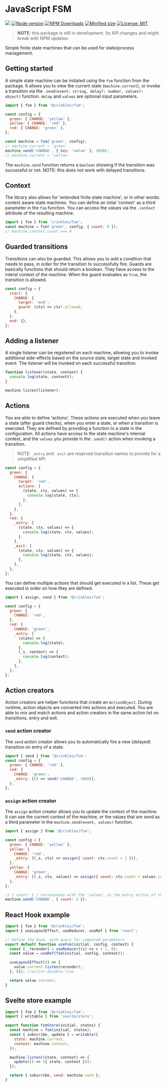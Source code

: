 # JavaScript FSM

![](https://github.com/crinklesio/fsm/workflows/test/badge.svg)
[![Node version](https://img.shields.io/npm/v/@crinkles/fsm.svg?style=flat)](https://www.npmjs.com/package/@crinkles/fsm)
[![NPM Downloads](https://img.shields.io/npm/dm/@crinkles/fsm.svg?style=flat)](https://www.npmjs.com/package/@crinkles/fsm)
[![Minified size](https://img.shields.io/bundlephobia/min/@crinkles/fsm?label=minified)](https://www.npmjs.com/package/@crinkles/fsm)
[![License: MIT](https://img.shields.io/badge/License-MIT-yellow.svg)](https://opensource.org/licenses/MIT)

> **NOTE**: this package is still in development. Its API changes and might break with NPM updates.

Simple finite state machines that can be used for state/process management.

## Getting started

A simple state machine can be initiated using the `fsm` function from the package. It allows you to view the current state (`machine.current`), or invoke a transition via the `.send(event: string, delay?: number, values?: object)` function. `delay` and `values` are optional input parameters.

```js
import { fsm } from '@crinkles/fsm';

const config = {
  green: { CHANGE: 'yellow' },
  yellow: { CHANGE: 'red' },
  red: { CHANGE: 'green' },
};

const machine = fsm('green', config);
// machine.current = 'green'
machine.send('CHANGE', { key: 'value' }, 3000);
// machine.current = 'yellow'
```

The `machine.send` function returns a `boolean` showing if the transition was successful or not. NOTE: this does not work with delayed transitions.

## Context

The library also allows for 'extended finite state machine', or in other words: context aware state machines. You can define an intial 'context' as a third parameter in the `fsm` function. You can access the values via the `.context` attribute of the resulting machine.

```js
import { fsm } from 'crinkles/fsm';
const machine = fsm('green', config, { count: 0 });
// machine.context.count === 0
```

## Guarded transitions

Transitions can also be guarded. This allows you to add a condition that needs to pass, in order for the transition to successfully fire. Guards are basically functions that should return a boolean. They have access to the interal context of the machine. When the guard evaluates as `true`, the transition is allowed.

```js
const config = {
  start: {
    CHANGE: {
      target: 'end',
      guard: (ctx) => ctx?.allowed,
    },
  },
  end: {},
};
```

## Adding a listener

A single listener can be registered on each machine, allowing you to invoke additional side-effects based on the source state, target state and invoked event. The listener will be invoked on each successful transition.

```js
function listener(state, context) {
  console.log(state, contextt);
}

machine.listen(listener);
```

## Actions

You are able to define 'actions'. These actions are executed when you leave a state (after guard checks), when you enter a state, or when a transition is executed. They are defined by providing a function to a state in the configuration. All actions have access to the state machine's internal context, and the `values` you provide in the `.send()` action when invoking a transition.

> NOTE: `_entry` and `_exit` are reserved transition names to provide for a simplified API.

```js
const config = {
  green: {
    CHANGE: {
      target: 'red',
      actions: [
        (state, ctx, values) => {
          console.log(state, ctx);
        },
      ],
    },
  },
  red: {
    _entry: [
      (state, ctx, values) => {
        console.log(state, ctx, values);
      },
    ],
    _exit: [
      (state, ctx, values) => {
        console.log(state, ctx, values);
      },
    ],
  },
};
```

You can define multiple actions that should get executed in a list. These get executed in order on how they are defined.

```js
import { assign, send } from '@crinkles/fsm';

const config = {
  green: {
    CHANGE: 'red',
  },
  red: {
    CHANGE: 'green',
    _entry: [
      (state) => {
        console.log(state);
      },
      (_s, context) => {
        console.log(context);
      },
    ],
  },
};
```

## Action creators

Action creators are helper functions that create an `ActionObject`. During runtime, action objects are converted into actions and executed. You are able to mix and match actions and action creators in the same action list on transitions, entry and exit.

### `send` action creator

The `send` action creator allows you to automatically fire a new (delayed) transition on entry of a state.

```js
import { send } from '@crinkles/fsm';
const config = {
  green: { CHANGE: 'red' },
  red: {
    CHANGE: 'green',
    _entry: [() => send('CHANGE', 3000)],
  },
};
```

### `assign` action creator

The `assign` action creator allows you to update the context of the machine. It can use the current context of the machine, or the values that are send as a third parameter in the `machine.send(event, values)` function.

```js
import { assign } from '@crinkles/fsm';

const config = {
  green: { CHANGE: 'yellow' },
  yellow: {
    CHANGE: 'red',
    _entry: [(_s, ctx) => assign({ count: ctx.count + 1 })],
  },
  yellow: {
    CHANGE: 'green',
    _entry: [(_s, ctx, values) => assign({ count: ctx.count + values.count })],
  },
};

// { count: 2 } corresponds with the 'values' in the entry action of the red state
machine.send('CHANGE', { count: 2 });
```

## React Hook example

```js
import { fsm } from '@crinkles/fsm';
import { useLayoutEffect, useReducer, useRef } from 'react';

// Define the hook, with query for computed parameters
export default function useFsm(initial, config, context) {
  const [, rerender] = useReducer((c) => c + 1, 0);
  const value = useRef(fsm(initial, config, context));

  useLayoutEffect(() => {
    value.current.listen(rerender);
  }, []); //eslint-disable-line

  return value.current;
}
```

## Svelte store example

```js
import { fsm } from '@crinkles/fsm';
import { writable } from 'svelte/store';

export function fsmStore(initial, states) {
  const machine = fsm(initial, states);
  const { subscribe, update } = writable({
    state: machine.current,
    context: machine.context,
  });

  machine.listen((state, context) => {
    update(() => ({ state, context }));
  });

  return { subscribe, send: machine.send };
}
```
